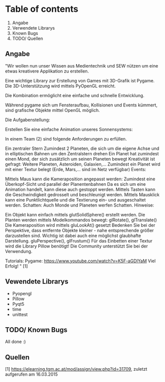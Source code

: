 # Table of contents

1. Angabe
2. Verwendete Librarys
3. Known Bugs
4. TODO/ Quellen

## Angabe

"Wir wollen nun unser Wissen aus Medientechnik und SEW nützen um eine etwas kreativere Applikation zu erstellen.

Eine wichtige Library zur Erstellung von Games mit 3D-Grafik ist Pygame. Die 3D-Unterstützung wird mittels PyOpenGL erreicht.

Die Kombination ermöglicht eine einfache und schnelle Entwicklung.

Während pygame sich um Fensteraufbau, Kollisionen und Events kümmert, sind grafische Objekte mittel OpenGL möglich.

Die Aufgabenstellung:

Erstellen Sie eine einfache Animation unseres Sonnensystems:

In einem Team (2) sind folgende Anforderungen zu erfüllen.

Ein zentraler Stern
Zumindest 2 Planeten, die sich um die eigene Achse und in elliptischen Bahnen um den Zentralstern drehen
Ein Planet hat zumindest einen Mond, der sich zusätzlich um seinen Planeten bewegt
Kreativität ist gefragt: Weitere Planeten, Asteroiden, Galaxien,...
Zumindest ein Planet wird mit einer Textur belegt (Erde, Mars,... sind im Netz verfügbar)
Events:

Mittels Maus kann die Kameraposition angepasst werden: Zumindest eine Überkopf-Sicht und parallel der Planentenbahnen
Da es sich um eine Animation handelt, kann diese auch gestoppt werden. Mittels Tasten kann die Geschwindigkeit gedrosselt und beschleunigt werden.
Mittels Mausklick kann eine Punktlichtquelle und die Textierung ein- und ausgeschaltet werden.
Schatten: Auch Monde und Planeten werfen Schatten.
Hinweise:

Ein Objekt kann einfach mittels glutSolidSphere() erstellt werden.
Die Planten werden mittels Modelkommandos bewegt: glRotate(), glTranslate()
Die Kameraposition wird mittels gluLookAt() gesetzt
Bedenken Sie bei der Perspektive, dass entfernte Objekte kleiner - nahe entsprechende größer darzustellen sind.
Wichtig ist dabei auch eine möglichst glaubhafte Darstellung. gluPerspective(), glFrustum()
Für das Einbetten einer Textur wird die Library Pillow benötigt! Die Community unterstützt Sie bei der Verwendung.

Tutorials:
Pygame: https://www.youtube.com/watch?v=K5F-aGDIYaM
Viel Erfolg! " [1]

## Vewendete Librarys

- Pyopengl
- Pillow
- Pyqt5
- time
- unittest

## TODO/ Known Bugs

All done :)

## Quellen

[1]	https://elearning.tgm.ac.at/mod/assign/view.php?id=31709, zuletzt aufgerufen am 16.03.2015